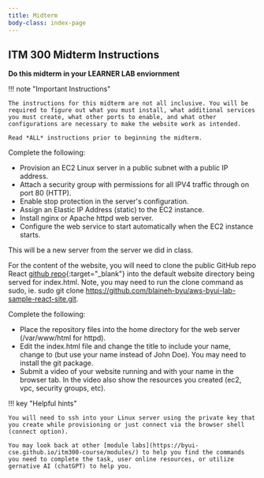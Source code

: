 ```yaml
---
title: Midterm
body-class: index-page
---
```


## ITM 300 Midterm Instructions

**Do this midterm in your LEARNER LAB enviornment**

!!! note "Important Instructions"

    The instructions for this midterm are not all inclusive. You will be required to figure out what you must install, what additional services you must create, what other ports to enable, and what other configurations are necessary to make the website work as intended.

    Read *ALL* instructions prior to beginning the midterm.

Complete the following:

* Provision an EC2 Linux server in a public subnet with a public IP address.
* Attach a security group with permissions for all IPV4 traffic through on port 80 (HTTP). 
* Enable stop protection in the server's configuration.  
* Assign an Elastic IP Address (static) to the EC2 instance. 
* Install nginx or Apache httpd web server.  
* Configure the web service to start automatically when the EC2 instance starts.

This will be a new server from the server we did in class. 

For the content of the website, you will need to clone the public GitHub repo React [github repo](https://github.com/blaineh-byu/aws-byui-lab-sample-react-site.git){:target="_blank"} into the default website directory being served for index.html.  Note, you may need to run the clone command as sudo, ie. sudo git clone https://github.com/blaineh-byu/aws-byui-lab-sample-react-site.git. 

Complete the following:

* Place the repository files into the home directory for the web server (/var/www/html for httpd). 
* Edit the index.html file and change the title to include your name, change <title>React App</title> to <title>John Doe</title> (but use your name instead of John Doe). You may need to install the git package. 
* Submit a video of your website running and with your name in the browser tab. In the video also show the resources you created (ec2, vpc, security groups, etc). 


!!! key "Helpful hints"

    You will need to ssh into your Linux server using the private key that you create while provisioning or just connect via the browser shell (connect option).

    You may look back at other [module labs](https://byui-cse.github.io/itm300-course/modules/) to help you find the commands you need to complete the task, user online resources, or utilize gernative AI (chatGPT) to help you.